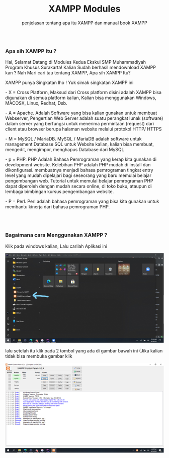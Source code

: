 <h1 align="center">XAMPP Modules</h1>
<p align="center">penjelasan tentang apa itu XAMPP dan manual book XAMPP</p>
<br><br>
<h3 align="left">Apa sih XAMPP Itu ?</h3>
<p>Hai, Selamat Datang di Modules Kedua Ekskul SMP Muhammadiyah Program Khusus Surakarta! Kalian Sudah berhasil mendownload XAMPP kan ? Nah Mari cari tau tentang XAMPP, Apa sih XAMPP Itu?</p>
<p>XAMPP punya Singkatan lho ! Yuk simak singkatan XAMPP ini</p>
<p>- X = Cross Platform, Maksud dari Cross platform disini adalah XAMPP bisa digunakan di semua platform kalian, Kalian bisa menggunakan Windows, MACOSX, Linux, Redhat, Dsb.</p>
<p>- A = Apache. Adalah Software yang bisa kalian gunakan untuk membuat Webserver, Pengertian Web Server adalah suatu perangkat lunak (software) dalam server yang berfungsi untuk menerima permintaan (request) dari client atau browser berupa halaman website melalui protokol HTTP/ HTTPS</p>
<p>- M = MySQL / MariaDB. MySQL / MariaDB adalah software untuk management Database SQL untuk Website kalian, kalian bisa membuat, mengedit, mengimpor, menghapus Database dari MySQL</p>
<P>- p = PHP. PHP Adalah Bahasa Pemrograman yang kerap kita gunakan di development website. Kelebihan PHP adalah PHP mudah di install dan dikonfigurasi. membuatnya menjadi bahasa pemrograman tingkat entry level yang mudah dipelajari bagi seseorang yang baru memulai belajar pengembangan web. Tutorial untuk memulai belajar pemrograman PHP dapat diperoleh dengan mudah secara online, di toko buku, ataupun di lembaga bimbingan kursus pengembangan website.</P>
<p>- P = Perl. Perl adalah bahasa pemrograman yang bisa kita gunakan untuk membantu kinerja dari bahasa pemrograman PHP. </p>
<br><br>
<h3 align="left">Bagaimana cara Menggunakan XAMPP ?</h3>
<p>Klik pada windows kalian, Lalu carilah Aplikasi ini</p>
<img src="img/xampp-2.jpg">
<p>lalu setelah itu klik pada 2 tombol yang ada di gambar bawah ini (Jika kalian tidak bisa membuka gambar klik </p>
<img src="img/xampp.png">
